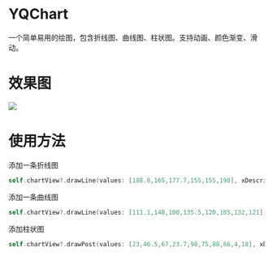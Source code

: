 # YQChart
一个简单易用的绘图，包含折线图、曲线图、柱状图。支持动画、颜色渐变、滑动。
# 效果图
![](https://github.com/iOSdeveloperAtKYQ/YQChart/blob/master/效果图/效果图.gif)
# 使用方法
添加一条折线图
```swift
self.chartView?.drawLine(values: [188.8,165,177.7,155,155,190], xDescribe: ["1","2","3","4","5","6"], lineColor: .blue, type: .line)
```
添加一条曲线图
```swift
self.chartView?.drawLine(values: [111.1,148,100,135.5,120,105,132,121], xDescribe: ["1","2","3","4","5","6","7","8"], lineColor: .orange, type: .curve)
```
添加柱状图
```swift
self.chartView?.drawPost(values: [23,46.5,67,23.7,98,75,88,66,4,18], xDescribe: ["1","2","3","4","5","6","7","8","9","10"], colors: [UIColor.red, UIColor.yellow], locations: [0, 0.5, 1])
```
